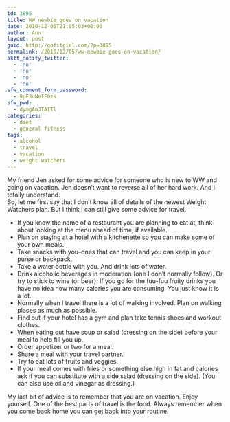 ```yaml
---
id: 3895
title: WW newbie goes on vacation
date: 2010-12-05T21:05:03+00:00
author: Ann
layout: post
guid: http://gofitgirl.com/?p=3895
permalink: /2010/12/05/ww-newbie-goes-on-vacation/
aktt_notify_twitter:
  - 'no'
  - 'no'
  - 'no'
  - 'no'
sfw_comment_form_password:
  - 9pF3uNeIF0zs
sfw_pwd:
  - dymgAmJTAITl
categories:
  - diet
  - general fitness
tags:
  - alcohol
  - travel
  - vacation
  - weight watchers
---
```

My friend Jen asked for some advice for someone who is new to WW and going on vacation. Jen doesn&#8217;t want to reverse all of her hard work. And I totally understand.  
So, let me first say that I don&#8217;t know all of details of the newest Weight Watchers plan. But I think I can still give some advice for travel.

  * If you know the name of a restaurant you are planning to eat at, think about looking at the menu ahead of time, if available.
  * Plan on staying at a hotel with a kitchenette so you can make some of your own meals.
  * Take snacks with you&#8211;ones that can travel and you can keep in your purse or backpack.
  * Take a water bottle with you. And drink lots of water.
  * Drink alcoholic beverages in moderation (one I don&#8217;t normally follow). Or try to stick to wine (or beer). If you go for the fuu-fuu fruity drinks you have no idea how many calories you are consuming. You just know it is a lot.
  * Normally when I travel there is a lot of walking involved. Plan on walking places as much as possible.
  * Find out if your hotel has a gym and plan take tennis shoes and workout clothes.
  * When eating out have soup or salad (dressing on the side) before your meal to help fill you up.
  * Order appetizer or two for a meal.
  * Share a meal with your travel partner.
  * Try to eat lots of fruits and veggies.
  * If your meal comes with fries or something else high in fat and calories ask if you can substitute with a side salad (dressing on the side). (You can also use oil and vinegar as dressing.)

My last bit of advice is to remember that you are on vacation. Enjoy yourself. One of the best parts of travel is the food. Always remember when you come back home you can get back into your routine.
